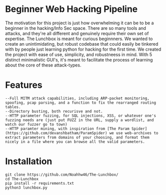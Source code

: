 # Beginner Web Hacking Pipeline

The motivation for this project is just how overwhelming it can be to be a beginner in the hacking/Info Sec space. There are so many tools and attacks, and they're all different and genuinely require their own set of expertise. The Lunchbox is meant for curious beginnners. We wanted to create an unintimidating, but robust codebase that could easily be tinkered with by people just learning python for hacking for the first time. We created the project with ease of use, simplicity, and robustneess in mind. With 5 distinct minimalistic GUI's, it's meant to facilitate the process of learning about the core of these attack-types.

# Features
	--Full MITM attack capabilities, including ARP-packet monitoring, spoofing, pcap parsing, and a function to fix the rearranged routing tables.
	--Directory busting, both recurisve and not.
	--HTTP parameter fuzzing, for SQL injections, XSS, or whatever one's fuzzing needs are (just put FUZZ in the URL, supply a wordlist, and watch our fuzzer go to town)
	--HTTP paramter mining, with inspiration from [The Param Spider](https://github.com/devanshbatham/ParamSpider) we use web-archives to extract parameters from domains of your choosing, and format them nicely in a file where you can browse all the valid parameters.
	
# Installation 
```
git clone https://github.com/Noahhw46/The-Lunchbox/ 
cd The-Lunchbox 
pip install -r requirements.txt 
python3 lunchbox.py 
```


